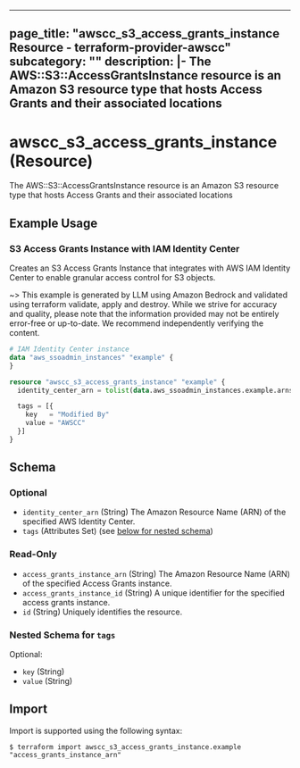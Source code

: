 
---
page_title: "awscc_s3_access_grants_instance Resource - terraform-provider-awscc"
subcategory: ""
description: |-
  The AWS::S3::AccessGrantsInstance resource is an Amazon S3 resource type that hosts Access Grants and their associated locations
---

# awscc_s3_access_grants_instance (Resource)

The AWS::S3::AccessGrantsInstance resource is an Amazon S3 resource type that hosts Access Grants and their associated locations

## Example Usage

### S3 Access Grants Instance with IAM Identity Center

Creates an S3 Access Grants Instance that integrates with AWS IAM Identity Center to enable granular access control for S3 objects.

~> This example is generated by LLM using Amazon Bedrock and validated using terraform validate, apply and destroy. While we strive for accuracy and quality, please note that the information provided may not be entirely error-free or up-to-date. We recommend independently verifying the content.

```terraform
# IAM Identity Center instance
data "aws_ssoadmin_instances" "example" {
}

resource "awscc_s3_access_grants_instance" "example" {
  identity_center_arn = tolist(data.aws_ssoadmin_instances.example.arns)[0]

  tags = [{
    key   = "Modified By"
    value = "AWSCC"
  }]
}
```

<!-- schema generated by tfplugindocs -->
## Schema

### Optional

- `identity_center_arn` (String) The Amazon Resource Name (ARN) of the specified AWS Identity Center.
- `tags` (Attributes Set) (see [below for nested schema](#nestedatt--tags))

### Read-Only

- `access_grants_instance_arn` (String) The Amazon Resource Name (ARN) of the specified Access Grants instance.
- `access_grants_instance_id` (String) A unique identifier for the specified access grants instance.
- `id` (String) Uniquely identifies the resource.

<a id="nestedatt--tags"></a>
### Nested Schema for `tags`

Optional:

- `key` (String)
- `value` (String)

## Import

Import is supported using the following syntax:

```shell
$ terraform import awscc_s3_access_grants_instance.example "access_grants_instance_arn"
```

